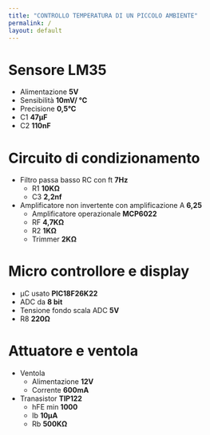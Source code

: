 ```yaml
---
title: "CONTROLLO TEMPERATURA DI UN PICCOLO AMBIENTE"
permalink: /
layout: default
---
```


# Sensore LM35
- Alimentazione **5V**
- Sensibilità **10mV/ °C**
- Precisione **0,5°C**
- C1 **47µF**
- C2 **110nF**


# Circuito di condizionamento
- Filtro passa basso RC con ft **7Hz**
	- R1 **10KΩ**
	- C3 **2,2nf**
- Amplificatore non invertente con amplificazione A **6,25**
	- Amplificatore operazionale **MCP6022**
	- RF **4,7KΩ**
	- R2 **1KΩ**
	- Trimmer **2KΩ**


# Micro controllore e display
- µC usato **PIC18F26K22**
- ADC da **8 bit**
- Tensione fondo scala ADC **5V**
- R8 **220Ω**


# Attuatore e ventola
- Ventola
	- Alimentazione **12V**
	- Corrente **600mA**
- Tranasistor **TIP122**
	- hFE min **1000**
	- Ib **10µA**
	- Rb **500KΩ**
